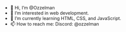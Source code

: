 - 👋 Hi, I’m @Ozzelman
- 👀 I’m interested in web development.
- 🌱 I’m currently learning HTML, CSS, and JavaScript.
- 📫 How to reach me: Discord: @ozzelman
